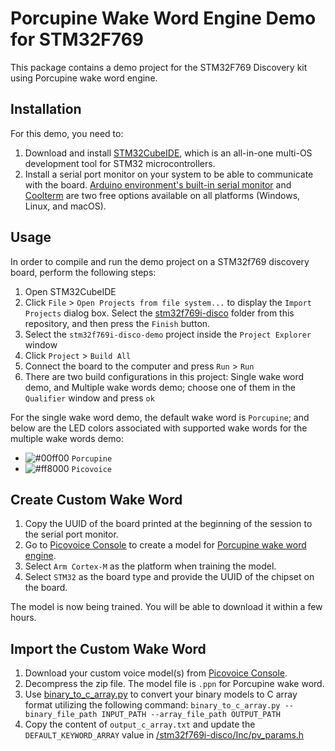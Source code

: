 
# Porcupine Wake Word Engine Demo for STM32F769

This package contains a demo project for the STM32F769 Discovery kit using Porcupine wake word engine. 

## Installation

For this demo, you need to: 
1. Download and install [STM32CubeIDE](https://www.st.com/en/development-tools/stm32cubeide.html), which is an all-in-one multi-OS development tool for STM32 microcontrollers.
2. Install a serial port monitor on your system to be able to communicate with the board. [Arduino environment's built-in serial monitor](https://www.arduino.cc/en/software) and [Coolterm](https://freeware.the-meiers.org/) are two free options available on all platforms (Windows, Linux, and macOS).

## Usage

In order to compile and run the demo project on a STM32f769 discovery board, perform the following steps:

1. Open STM32CubeIDE
2. Click `File` > `Open Projects from file system...` to display the `Import Projects` dialog box. Select the [stm32f769i-disco](./stm32f769i-disco) folder from this repository, and then press the `Finish` button.
3. Select the `stm32f769i-disco-demo` project inside the `Project Explorer` window
4. Click `Project` > `Build All`
5. Connect the board to the computer and press `Run` > `Run`
6. There are two build configurations in this project: Single wake word demo, and Multiple wake words demo; choose one of them in the `Qualifier` window and press `ok`

For the single wake word demo, the default wake word is `Porcupine`; and below are the LED colors associated with supported wake words for the multiple wake words demo:

- ![#00ff00](https://via.placeholder.com/15/00ff00/000000?text=+) `Porcupine`
- ![#ff8000](https://via.placeholder.com/15/ff8000/000000?text=+) `Picovoice`

## Create Custom Wake Word

1. Copy the UUID of the board printed at the beginning of the session to the serial port monitor.
2. Go to [Picovoice Console](https://console.picovoice.ai/) to create a model for [Porcupine wake word engine](https://picovoice.ai/docs/quick-start/console-porcupine/).
3. Select `Arm Cortex-M` as the platform when training the model.
4. Select `STM32` as the board type and provide the UUID of the chipset on the board.

The model is now being trained. You will be able to download it within a few hours.

## Import the Custom Wake Word

1. Download your custom voice model(s) from [Picovoice Console](https://console.picovoice.ai/).
2. Decompress the zip file. The model file is `.ppn` for Porcupine wake word.
3. Use [binary_to_c_array.py](../../../resources/scripts/binary_to_c_array.py) to convert your binary models to C array format  utilizing the following command:
`binary_to_c_array.py --binary_file_path INPUT_PATH --array_file_path OUTPUT_PATH`
1. Copy the content of `output_c_array.txt` and update the `DEFAULT_KEYWORD_ARRAY` value in [/stm32f769i-disco/Inc/pv_params.h](./stm32f769i-disco/Inc/pv_params.h)
 

